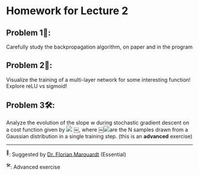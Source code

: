 # Homework for Lecture 2

## Problem 1🌟:

Carefully study the backpropagation algorithm, on paper and in the program



## Problem 2🌟:

Visualize the training of a multi-layer network for some interesting function! Explore reLU vs sigmoid!

## Problem 3🛠:

Analyze the evolution of the slope w during stochastic gradient descent on a cost function given by <img src="https://render.githubusercontent.com/render/math?math=C=(1/2) \sum_j (w x_j - \tilde w x_j)^2">  ￼, where ￼<img src="https://render.githubusercontent.com/render/math?math=x_j">are the N samples drawn from a Gaussian distribution in a single training step. (this is an **advanced** exercise)



---

<sup>🌟</sup>: Suggested by [Dr. Florian Marquardt](https://scholar.google.com/citations?user=jx_c7SgAAAAJ&hl=en&oi=ao) (Essential)

<sup>🛠</sup>: Advanced exercise